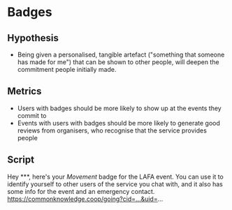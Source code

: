 # Badges

## Hypothesis

- Being given a personalised, tangible artefact ("something that someone has made for me") that can be shown to other people, will deepen the commitment people initially made.

## Metrics

- Users with badges should be more likely to show up at the events they commit to
- Events with users with badges should be more likely to generate good reviews from organisers, who recognise that the service provides people

## Script

Hey ***, here's your _Movement_ badge for the LAFA event. You can use it to identify yourself to other users of the service you chat with, and it also has some info for the event and an emergency contact. https://commonknowledge.coop/going?cid=...&uid=...
